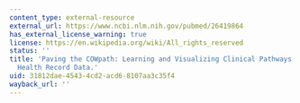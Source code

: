 ```yaml
---
content_type: external-resource
external_url: https://www.ncbi.nlm.nih.gov/pubmed/26419864
has_external_license_warning: true
license: https://en.wikipedia.org/wiki/All_rights_reserved
status: ''
title: 'Paving the COWpath: Learning and Visualizing Clinical Pathways from Electronic
  Health Record Data.'
uid: 31812dae-4543-4cd2-acd6-8107aa3c35f4
wayback_url: ''
---
```

